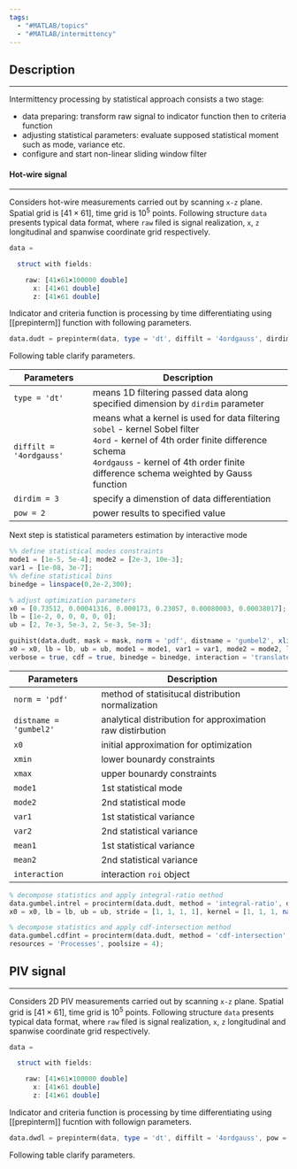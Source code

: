 ```yaml
---
tags:
  - "#MATLAB/topics"
  - "#MATLAB/intermittency"
---
```

## Description
---
Intermittency processing by statistical approach consists a two stage: 
- data preparing: transform raw signal to indicator function then to criteria function
- adjusting statistical parameters: evaluate supposed statistical moment such as mode, variance etc.
- configure and start non-linear sliding window filter
#### Hot-wire signal
---
Considers hot-wire measurements carried out by scanning `x-z` plane. Spatial grid is $[41\times 61]$, time grid is $10^5$ points. Following structure `data` presents typical data format, where `raw` filed is signal realization, `x`, `z` longitudinal and spanwise coordinate grid respectively.  
```octave
data = 

  struct with fields:

    raw: [41×61×100000 double]
      x: [41×61 double]
      z: [41×61 double]

```
Indicator and criteria function is processing by time differentiating using [[prepinterm]] function with following parameters. 
```octave
data.dudt = prepinterm(data, type = 'dt', diffilt = '4ordgauss', dirdim = 3, pow = 2);
```
Following table clarify parameters.

| Parameters              | Description                                                                                                                                                                                                                       |
| ----------------------- | --------------------------------------------------------------------------------------------------------------------------------------------------------------------------------------------------------------------------------- |
| `type = 'dt'`           | means 1D filtering passed data along specified dimension by `dirdim` parameter                                                                                                                                                    |
| `diffilt = '4ordgauss'` | means what a kernel is used for data filtering<br>`sobel` - kernel Sobel filter<br>`4ord` - kernel of 4th order finite difference schema<br>`4ordgauss` - kernel of 4th order finite difference schema weighted by Gauss function |
| `dirdim = 3`            | specify a dimenstion of data differentiation                                                                                                                                                                                      |
| `pow = 2`               | power results to specified value                                                                                                                                                                                                  |
Next step is statistical parameters estimation by interactive mode

```octave
%% define statistical modes constraints
mode1 = [1e-5, 5e-4]; mode2 = [2e-3, 10e-3];
var1 = [1e-08, 3e-7];
%% define statistical bins
binedge = linspace(0,2e-2,300); 

% adjust optimization parameters
x0 = [0.73512, 0.00041316, 0.000173, 0.23057, 0.00080003, 0.00038017];
lb = [1e-2, 0, 0, 0, 0, 0];
ub = [2, 7e-3, 5e-3, 2, 5e-3, 5e-3];

guihist(data.dudt, mask = mask, norm = 'pdf', distname = 'gumbel2', xlim = [binedge(1), binedge(end)], ...
x0 = x0, lb = lb, ub = ub, mode1 = mode1, var1 = var1, mode2 = mode2, legend = true, ...
verbose = true, cdf = true, binedge = binedge, interaction = 'translate', aspect = 'image', clim = [binedge(1), binedge(end)]);
```


| Parameters             | Description                                                |
| ---------------------- | ---------------------------------------------------------- |
| `norm = 'pdf'`         | method of statisitucal distribution normalization          |
| `distname = 'gumbel2'` | analytical distribution for approximation raw distirbution |
| `x0`                   | initial approximation for optimization                     |
| `xmin`                 | lower bounardy constraints                                 |
| `xmax`                 | upper bounardy constraints                                 |
| `mode1`                | 1st statistical mode                                       |
| `mode2`                | 2nd statistical mode                                       |
| `var1`                 | 1st statistical variance                                   |
| `var2`                 | 2nd statistical variance                                   |
| `mean1`                | 1st statistical variance                                   |
| `mean2`                | 2nd statistical variance                                   |
| `interaction`          | interaction `roi` object                                   |

```octave
% decompose statistics and apply integral-ratio method
data.gumbel.intrel = procinterm(data.dudt, method = 'integral-ratio', distname = 'gumbel2', mode1 = mode1, mode2 = mode2, var1 = var1, binedge = binedge,
x0 = x0, lb = lb, ub = ub, stride = [1, 1, 1, 1], kernel = [1, 1, 1, nan], padval = false, fitdistinit = false, prefilt = 'none', postfilt = 'none', verbose = true, resources = 'Processes', poolsize = 4);

% decompose statistics and apply cdf-intersection method
data.gumbel.cdfint = procinterm(data.dudt, method = 'cdf-intersection', distname = 'gumbel2', mode1 = mode1, mode2 = mode2, var1 = var1, binedge = binedge, x0 = x0, lb = lb, ub = ub, stride = [1, 1, 1, 1], kernel = [1, 1, 1, nan], padval = false, fitdistinit = false, prefilt = 'none', postfilt = 'none', verbose = true,
resources = 'Processes', poolsize = 4);
```
## PIV signal
---
Considers 2D PIV measurements carried out by scanning `x-z` plane. Spatial grid is $[41\times 61]$, time grid is $10^5$ points. Following structure `data` presents typical data format, where `raw` filed is signal realization, `x`, `z` longitudinal and spanwise coordinate grid respectively.
```octave
data = 

  struct with fields:

    raw: [41×61×100000 double]
      x: [41×61 double]
      z: [41×61 double]

```
Indicator and criteria function is processing by time differentiating using [[prepinterm]] fucntion with followign parameters. 
```octave
data.dwdl = prepinterm(data, type = 'dt', diffilt = '4ordgauss', pow = 2);
```
Following table clarify parameters.
